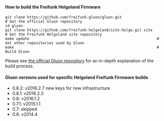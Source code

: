 #### How to build the Freifunk Helgoland Firmware

    git clone https://github.com/freifunk-gluon/gluon.git                  # Get the official Gluon repository
    cd gluon
    git clone https://github.com/freifunk-helgoland/site-helgo.git site    # Get the Freifunk Helgoland site repository
    make update                                                          # Get other repositories used by Gluon
    make                                                                 # Build Gluon

Please see [the official Gluon repository](https://github.com/freifunk-gluon/gluon) for an in-depth explanation of the build process.


#### Gluon versions used for specific Helgoland Freifunk Firmware builds

- 0.8.2:  v2016.2.7 new keys for new infrastructure
- 0.8.1:  v2016.2.3
- 0.8:    v2016.1.2
- 0.7.1:  v2015.1.1
- 0.7:    skipped
- 0.6:    v2014.4

